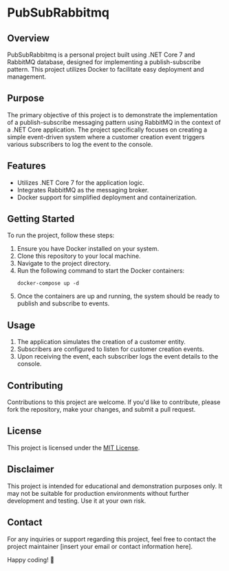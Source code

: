 # PubSubRabbitmq

## Overview
PubSubRabbitmq is a personal project built using .NET Core 7 and RabbitMQ database, designed for implementing a publish-subscribe pattern. This project utilizes Docker to facilitate easy deployment and management.

## Purpose
The primary objective of this project is to demonstrate the implementation of a publish-subscribe messaging pattern using RabbitMQ in the context of a .NET Core application. The project specifically focuses on creating a simple event-driven system where a customer creation event triggers various subscribers to log the event to the console.

## Features
- Utilizes .NET Core 7 for the application logic.
- Integrates RabbitMQ as the messaging broker.
- Docker support for simplified deployment and containerization.

## Getting Started
To run the project, follow these steps:

1. Ensure you have Docker installed on your system.
2. Clone this repository to your local machine.
3. Navigate to the project directory.
4. Run the following command to start the Docker containers:
   ```
   docker-compose up -d
   ```
5. Once the containers are up and running, the system should be ready to publish and subscribe to events.

## Usage
1. The application simulates the creation of a customer entity.
2. Subscribers are configured to listen for customer creation events.
3. Upon receiving the event, each subscriber logs the event details to the console.

## Contributing
Contributions to this project are welcome. If you'd like to contribute, please fork the repository, make your changes, and submit a pull request.

## License
This project is licensed under the [MIT License](LICENSE).

## Disclaimer
This project is intended for educational and demonstration purposes only. It may not be suitable for production environments without further development and testing. Use it at your own risk.

## Contact
For any inquiries or support regarding this project, feel free to contact the project maintainer [insert your email or contact information here].

Happy coding! 🚀